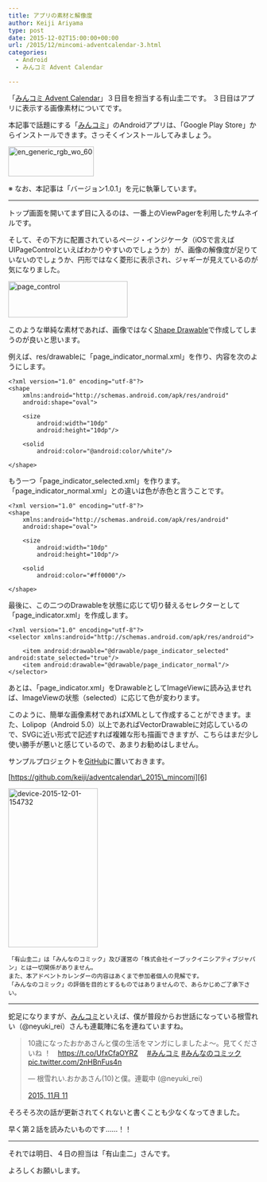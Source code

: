 ```yaml
---
title: アプリの素材と解像度
author: Keiji Ariyama
type: post
date: 2015-12-02T15:00:00+00:00
url: /2015/12/mincomi-adventcalendar-3.html
categories:
  - Android
  - みんコミ Advent Calendar

---
```

「[みんコミ Advent Calendar][1]」３日目を担当する有山圭二です。 ３日目はアプリに表示する画像素材についてです。

本記事で話題にする「[みんコミ][2]」のAndroidアプリは、「Google Play Store」からインストールできます。さっそくインストールしてみましょう。

[<img src="https://blog.keiji.dev/wp-content/uploads/2015/12/en_generic_rgb_wo_60.png" alt="en_generic_rgb_wo_60" width="172" height="60" class="aligncenter size-full wp-image-672" />][3]

※ なお、本記事は「バージョン1.0.1」を元に執筆しています。

<!--more-->

* * *

トップ画面を開いてまず目に入るのは、一番上のViewPagerを利用したサムネイルです。

そして、その下方に配置されているページ・インジケータ（iOSで言えばUIPageControlといえばわかりやすいのでしょうか）が、画像の解像度が足りていないのでしょうか、円形ではなく菱形に表示され、ジャギーが見えているのが気になりました。

[<img src="https://blog.keiji.dev/wp-content/uploads/2015/12/page_control.png" alt="page_control" width="240" height="73" class="aligncenter size-full wp-image-723" />][4]

このような単純な素材であれば、画像ではなく[Shape Drawable][5]で作成してしまうのが良いと思います。

例えば、res/drawableに「page\_indicator\_normal.xml」を作り、内容を次のようにします。

<pre><code class="xml">&lt;?xml version="1.0" encoding="utf-8"?&gt;
&lt;shape
    xmlns:android="http://schemas.android.com/apk/res/android"
    android:shape="oval"&gt;

    &lt;size
        android:width="10dp"
        android:height="10dp"/&gt;

    &lt;solid
        android:color="@android:color/white"/&gt;

&lt;/shape&gt;
</code></pre>

もう一つ「page\_indicator\_selected.xml」を作ります。「page\_indicator\_normal.xml」との違いは色が赤色と言うことです。

<pre><code class="xml">&lt;?xml version="1.0" encoding="utf-8"?&gt;
&lt;shape
    xmlns:android="http://schemas.android.com/apk/res/android"
    android:shape="oval"&gt;

    &lt;size
        android:width="10dp"
        android:height="10dp"/&gt;

    &lt;solid
        android:color="#ff0000"/&gt;

&lt;/shape&gt;
</code></pre>

最後に、この二つのDrawableを状態に応じて切り替えるセレクターとして「page_indicator.xml」を作成します。

<pre><code class="xml">&lt;?xml version="1.0" encoding="utf-8"?&gt;
&lt;selector xmlns:android="http://schemas.android.com/apk/res/android"&gt;

    &lt;item android:drawable="@drawable/page_indicator_selected" android:state_selected="true"/&gt;
    &lt;item android:drawable="@drawable/page_indicator_normal"/&gt;
&lt;/selector&gt;
</code></pre>

あとは、「page_indicator.xml」をDrawableとしてImageViewに読み込ませれば、ImageViewの状態（selected）に応じて色が変わります。

このように、簡単な画像素材であればXMLとして作成することができます。また、Lolipop（Android 5.0）以上であればVectorDrawableに対応しているので、SVGに近い形式で記述すれば複雑な形も描画できますが、こちらはまだ少し使い勝手が悪いと感じているので、あまりお勧めはしません。

サンプルプロジェクトを[GitHub][6]に置いておきます。

[https://github.com/keiji/adventcalendar\_2015\_mincomi][6]

[<img src="https://blog.keiji.dev/wp-content/uploads/2015/12/device-2015-12-01-154732.png" alt="device-2015-12-01-154732" width="180" height="320" class="aligncenter size-full wp-image-725" />][7]

    「有山圭二」は「みんなのコミック」及び運営の「株式会社イーブックイニシアティブジャパン」とは一切関係がありません。
    また、本アドベントカレンダーの内容はあくまで参加者個人の見解です。
    「みんなのコミック」の評価を目的とするものではありませんので、あらかじめご了承下さい。
    

* * *

蛇足になりますが、[みんコミ][2]といえば、僕が普段からお世話になっている根雪れい（@neyuki_rei）さんも連載陣に名を連ねていますね。

<blockquote class="twitter-tweet" lang="ja">
  <p lang="ja" dir="ltr">
    10歳になったおかあさんと僕の生活をマンガにしましたよ～。見てくださいね ！　<a href="https://t.co/UfxCfaOYRZ">https://t.co/UfxCfaOYRZ</a>　 <a href="https://twitter.com/hashtag/%E3%81%BF%E3%82%93%E3%82%B3%E3%83%9F?src=hash">#みんコミ</a> <a href="https://twitter.com/hashtag/%E3%81%BF%E3%82%93%E3%81%AA%E3%81%AE%E3%82%B3%E3%83%9F%E3%83%83%E3%82%AF?src=hash">#みんなのコミック</a> <a href="https://t.co/2nHBnFus4n">pic.twitter.com/2nHBnFus4n</a>
  </p>
  
  <p>
    — 根雪れい.おかあさん(10)と僕。連載中 (@neyuki_rei)
  </p>
  
  <p>
    <a href="https://twitter.com/neyuki_rei/status/664369017038110720">2015, 11月 11</a>
  </p>
</blockquote>

そろそろ次の話が更新されてくれないと書くことも少なくなってきました。
  
早く第２話を読みたいものです……！！

* * *

それでは明日、４日の担当は「有山圭二」さんです。
  
よろしくお願いします。

 [1]: http://qiita.com/advent-calendar/2015/mincomi
 [2]: https://www.mincomi.jp
 [3]: https://play.google.com/store/apps/details?id=jp.ebookjapan.mincomi&hl=ja
 [4]: https://blog.keiji.dev/wp-content/uploads/2015/12/page_control.png
 [5]: http://developer.android.com/intl/ja/guide/topics/resources/drawable-resource.html#Shape
 [6]: https://github.com/keiji/adventcalendar_2015_mincomi
 [7]: https://blog.keiji.dev/wp-content/uploads/2015/12/device-2015-12-01-154732.png